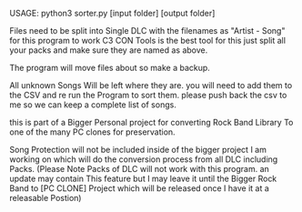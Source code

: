 USAGE:
python3 sorter.py [input folder] [output folder]

Files need to be split into Single DLC with the filenames as "Artist - Song" for this program to work
C3 CON Tools is the best tool for this just split all your packs and make sure they are named as above.

The program will move files about so make a backup.

All unknown Songs Will be left where they are. you will need to add them to the CSV and re run the Program to sort them. please push back the csv to me so we can keep a complete list of songs.

this is part of a Bigger Personal project for converting Rock Band Library To one of the many PC clones for preservation.

Song Protection will not be included inside of the bigger project I am working on which will do the conversion process from all DLC including Packs. (Please Note Packs of DLC will not work with this program. an update may contain This feature but I may leave it until the Bigger Rock Band to [PC CLONE] Project which will be released once I have it at a releasable Postion)
